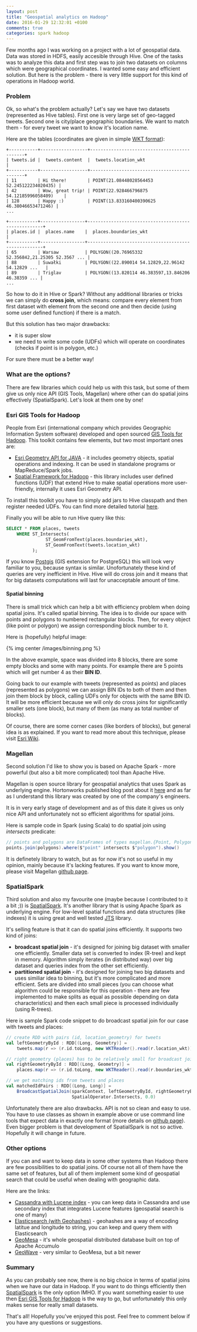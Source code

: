 ```yaml
---
layout: post
title: "Geospatial analytics on Hadoop"
date: 2016-01-29 12:32:01 +0100
comments: true
categories: spark hadoop
---
```


Few months ago I was working on a project with a lot of geospatial data. Data was stored in HDFS, easily accesible through Hive. One of the tasks was to analyze this data and first step was to join two datasets on columns which were geographical coordinates. I wanted some easy and efficient solution. But here is the problem - there is very little support for this kind of operations in Hadoop world.

<!-- more -->

### Problem

Ok, so what's the problem actually? Let's say we have two datasets (represented as Hive tables). First one is very large set of geo-tagged tweets. Second one is city/place geographic boundaries. We want to match them - for every tweet we want to know it's location name.

Here are the tables (coordinates are given in simple [WKT format][wkt]):

```
+-----------+------------------+---------------------------------------------+
| tweets.id |  tweets.content  |  tweets.location_wkt                        |
+-----------+------------------+---------------------------------------------+
| 11        | Hi there!        | POINT(21.08448028564453 52.245122234020435) |
| 42        | Wow, great trip! | POINT(22.928466796875 54.12185996058409)    |
| 128       | Happy :)         | POINT(13.833160400390625 46.38046653471246) |
...
```

```
+-----------+-----------------+-----------------------------------------------------+
| places.id |  places.name    |  places.boundaries_wkt                              |
+-----------+-----------------+-----------------------------------------------------+
| 65        | Warsaw          | POLYGON((20.76965332 52.356842,21.25305 52.3567 ... |
| 88        | Suwałki         | POLYGON((22.890014 54.12829,22.96142 54.12829 ...   |
| 89        | Triglav         | POLYGON((13.820114 46.383597,13.846206 46.38359 ... |
...
```

So how to do it in Hive or Spark? Without any additional libraries or tricks we can simply do **cross join**, which means: compare every element from first dataset with element from the second one and then decide (using some user defined function) if there is a match. 

But this solution has two major drawbacks:

 * it is super slow
 * we need to write some code (UDFs) which will operate on coordinates (checks if point is in polygon, etc.)

For sure there must be a better way!

### What are the options?

There are few libraries which could help us with this task, but some of them give us only nice API (GIS Tools, Magellan) where other can do spatial joins effectively (SpatialSpark). Let's look at them one by one!

### Esri GIS Tools for Hadoop

People from Esri (international company which provides Geographic Information System software) developed and open sourced [GIS Tools for Hadoop][gistools]. This toolkit contains few elements, but two most important ones are:

 * [Esri Geometry API for JAVA][geomapi] - it includes geometry objects, spatial operations and indexing. It can be used in standalone programs or MapReduce/Spark jobs.
 * [Spatial Framework for Hadoop][spatialhive] - this library includes user defined functions (UDF) that extend Hive to make spatial operations more user-friendly, internally it uses Esri Geometry API.

To install this toolkit you have to simply add jars to Hive classpath and then register needed UDFs. You can find more detailed tutorial [here][earthquake].

Finally you will be able to run Hive query like this:

```sql
SELECT * FROM places, tweets
    WHERE ST_Intersects(
               ST_GeomFromText(places.boundaries_wkt),
               ST_GeomFromText(tweets.location_wkt)
          );
```

If you know [Postgis][postgis] (GIS extension for PostgreSQL) this will look very familiar to you, because syntax is similar. Unofortunately these kind of queries are very inefficient in Hive. Hive will do cross join and it means that for big datasets computations will last for unacceptable amount of time.

#### Spatial binning

There is small trick which can help a bit with efficiency problem when doing spatial joins. It's called spatial binning. The idea is to divide our space with points and polygons to numbered rectangular blocks. Then, for every object (like point or polygon) we assign corresponding block number to it.

Here is (hopefully) helpful image:

{% img center /images/binning.png %}

In the above example, space was divided into 8 blocks, there are some empty blocks and some with many points. For example there are 5 points which will get number 4 as their **BIN ID**.

Going back to our example with tweets (represented as points) and places (represented as polygons) we can assign BIN IDs to both of them and then join them block by block, calling UDFs only for objects with the same BIN ID. It will be more efficient because we will only do cross joins for significantly smaller sets (one block), but many of them (as many as total number of blocks).

Of course, there are some corner cases (like borders of blocks), but general idea is as explained. If you want to read more about this technique, please visit [Esri Wiki][binning].

### Magellan

Second solution I'd like to show you is based on Apache Spark - more powerful (but also a bit more complicated) tool than Apache Hive.

Magellan is open source library for geospatial analytics that uses Spark as underlying engine. Hortonworks published blog post about it [here][magellanblog] and as far as I understand this library was created by one of the company's engineers.

It is in very early stage of development and as of this date it gives us only nice API and unfortunately not so efficient algorithms for spatial joins. 

Here is sample code in Spark (using Scala) to do spatial join using *intersects* predicate:

```scala
// points and polygons are DataFrames of types magellan.{Point, Polygon}
points.join(polygons).where($"point" intersects $"polygon").show()
```

It is definetely library to watch, but as for now it's not so useful in my opinion, mainly because it's lacking features. If you want to know more, please visit Magellan [github page][magellan].

### SpatialSpark

Third solution and also my favourite one (maybe because I contributed to it a bit ;)) is [SpatialSpark][spatialspark]. It's another library that is using Apache Spark as underlying engine. For low-level spatial functions and data structures (like indexes) it is using great and well tested [JTS][jts] library.

It's selling feature is that it can do spatial joins efficiently. It supports two kind of joins:

 * **broadcast spatial join** - it's designed for joining big dataset with smaller one efficiently. Smaller data set is converted to index (R-tree) and kept in memory. Algorithm simply iterates (in distributed way) over big dataset and queries index from the other set efficiently.
 * **partitioned spatial join** - it's designed for joining two big datasets and uses similiar idea to binning, but it's more complicated and more efficient. Sets are divided into small pieces (you can choose what algorithm could be responsible for this operation - there are few implemented to make splits as equal as possible depending on data characteristics) and then each small piece is processed individually (using R-trees).

Here is sample Spark code snippet to do broadcast spatial join for our case with tweets and places:

```scala
// create RDD with pairs (id, location_geometry) for tweets
val leftGeometryById : RDD[(Long, Geometry)] =
	tweets.map(r => (r.id.toLong, new WKTReader().read(r.location_wkt)))

// right geometry (places) has to be relatively small for broadcast join
val rightGeometryById : RDD[(Long, Geometry)] =
	places.map(r => (r.id.toLong, new WKTReader().read(r.boundaries_wkt)))

// we get matching ids from tweets and places
val matchedIdPairs : RDD[(Long, Long)] =
	BroadcastSpatialJoin(sparkContext, leftGeometryById, rightGeometryById,
	                     SpatialOperator.Intersects, 0.0)
```

Unfortunately there are also drawbacks. API is not so clean and easy to use. You have to use classes as shown in example above or use command line tools that expect data in exactly one format (more details on [github page][spatialsparkgithub]). Even bigger problem is that development of SpatialSpark is not so active. Hopefully it will change in future.

### Other options

If you can and want to keep data in some other systems than Hadoop there are few possibilities to do spatial joins. Of course not all of them have the same set of features, but all of them implement some kind of geospatial search that could be useful when dealing with geographic data. 

Here are the links:

 * [Cassandra with Lucene index][stratio] - you can keep data in Cassandra and use secondary index that integrates Lucene features (geospatial search is one of many)
 * [Elasticsearch (with Geohashes)][elastic] - geohashes are a way of encoding latitue and longitude to string, you can keep and query them with Elasticsearch 
 * [GeoMesa][geomesa] - it's whole geospatial distributed database built on top of Apache Accumulo
 * [GeoWave][geowave] - very similar to GeoMesa, but a bit newer

### Summary

As you can probably see now, there is no big choice in terms of spatial joins when we have our data in Hadoop. If you want to do things efficiently then [SpatialSpark][spatialspark] is the only option IMHO. If you want something easier to use then [Esri GIS Tools for Hadoop][gistools] is the way to go, but unfortunately this only makes sense for really small datasets.

That's all! Hopefully you've enjoyed this post. Feel free to comment below if you have any questions or suggestions.

[gistools]: https://esri.github.io/gis-tools-for-hadoop/
[geomapi]: https://github.com/Esri/geometry-api-java
[spatialhive]: https://github.com/Esri/spatial-framework-for-hadoop
[binning]: https://github.com/Esri/gis-tools-for-hadoop/wiki/Aggregating-CSV-Data-%28Spatial-Binning%29
[wkt]: https://en.wikipedia.org/wiki/Well-known_text
[earthquake]: https://github.com/Esri/gis-tools-for-hadoop/tree/master/samples/point-in-polygon-aggregation-hive
[postgis]: http://postgis.net/
[magellanblog]: http://hortonworks.com/blog/magellan-geospatial-analytics-in-spark/
[magellan]: https://github.com/harsha2010/magellan
[spatialspark]: http://simin.me/projects/spatialspark/
[jts]: http://tsusiatsoftware.net/jts/main.html
[spatialsparkgithub]: https://github.com/syoummer/SpatialSpark
[stratio]: https://github.com/Stratio/cassandra-lucene-index
[elastic]: https://www.elastic.co/guide/en/elasticsearch/guide/current/geohashes.html
[geomesa]: http://www.geomesa.org/
[geowave]: https://ngageoint.github.io/geowave/